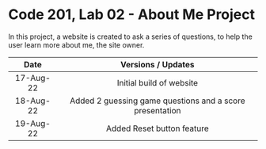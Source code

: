 # Code 201, Lab 02 - About Me Project

In this project, a website is created to ask a series of questions, to help the user learn more about me, the site owner.

|   Date    |                    Versions / Updates                    |
| :-------: | :------------------------------------------------------: |
| 17-Aug-22 |                 Initial build of website                 |
| 18-Aug-22 | Added 2 guessing game questions and a score presentation |
| 19-Aug-22 |                Added Reset button feature                |
